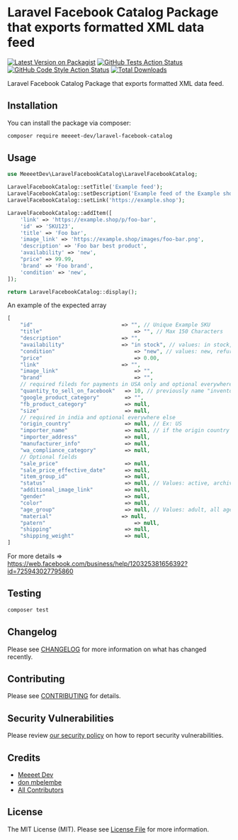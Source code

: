 # Laravel Facebook Catalog Package that exports formatted XML data feed

[![Latest Version on Packagist](https://img.shields.io/packagist/v/meeeet-dev/laravel-facebook-catalog.svg?style=flat-square)](https://packagist.org/packages/meeeet-dev/laravel-facebook-catalog)
[![GitHub Tests Action Status](https://img.shields.io/github/actions/workflow/status/meeeet-dev/laravel-facebook-catalog/run-tests.yml?branch=main&label=tests&style=flat-square)](https://github.com/meeeet-dev/laravel-facebook-catalog/actions?query=workflow%3Arun-tests+branch%3Amain)
[![GitHub Code Style Action Status](https://img.shields.io/github/actions/workflow/status/meeeet-dev/laravel-facebook-catalog/fix-php-code-style-issues.yml?branch=main&label=code%20style&style=flat-square)](https://github.com/meeeet-dev/laravel-facebook-catalog/actions?query=workflow%3A"Fix+PHP+code+style+issues"+branch%3Amain)
[![Total Downloads](https://img.shields.io/packagist/dt/meeeet-dev/laravel-facebook-catalog.svg?style=flat-square)](https://packagist.org/packages/meeeet-dev/laravel-facebook-catalog)

Laravel Facebook Catalog Package that exports formatted XML data feed.

## Installation

You can install the package via composer:

```bash
composer require meeeet-dev/laravel-facebook-catalog
```

## Usage

```php
use MeeeetDev\LaravelFacebookCatalog\LaravelFacebookCatalog;

LaravelFacebookCatalog::setTitle('Example feed');
LaravelFacebookCatalog::setDescription('Example feed of the Example shop');
LaravelFacebookCatalog::setLink('https://example.shop');

LaravelFacebookCatalog::addItem([
    'link' => 'https://example.shop/p/foo-bar',
    'id' => 'SKU123',
    'title' => 'Foo bar',
    'image_link' => 'https://example.shop/images/foo-bar.png',
    'description' => 'Foo bar best product',
    'availability' => 'new',
    "price" => 99.99,
    'brand' => 'Foo brand',
    'condition' => 'new',
]);

return LaravelFacebookCatalog::display();
```

An example of the expected array

```php
[
    "id" 	            		    => "", // Unique Example SKU
    "title" 	            		    => "", // Max 150 Characters
    "description"            	    => "",
    "availability"           	    => "in stock", // values: in stock, available for order, out of stock
    "condition" 	            	    => "new", // values: new, refurbished, used
    "price" 		            	    => 0.00,
    "link"		                    => "",
    "image_link"		                => "",
    "brand" 		            	    => "",
    // required fileds for payments in USA only and optional everywhere else
    "quantity_to_sell_on_facebook"   => 10, // previously name "inventory"
    "google_product_category"        => "",
    "fb_product_category"            => null,
    "size"                           => null,
    // required in india and optional everywhere else
    "origin_country"                 => null, // Ex: US
    "importer_name"                  => null, // if the origin country is not INDIA
    "importer_address"               => null,
    "manufacturer_info"              => null,
    "wa_compliance_category"         => null,
    // Optional fields
    "sale_price"                     => null,
    "sale_price_effective_date"      => null,
    "item_group_id"                  => null,
    "status"                         => null, // Values: active, archived (or staging)
    "additional_image_link"          => null,
    "gender"                         => null,
    "color"                          => null,
    "age_group"                      => null, // Values: adult, all ages, teen, kids, todler, infant, newborn.
    "material" 	                    => null,
    "patern"	                        => null,
    "shipping"                       => null,
    "shipping_weight"                => null,
]
```
For more details => https://web.facebook.com/business/help/120325381656392?id=725943027795860

## Testing

```bash
composer test
```

## Changelog

Please see [CHANGELOG](CHANGELOG.md) for more information on what has changed recently.

## Contributing

Please see [CONTRIBUTING](CONTRIBUTING.md) for details.

## Security Vulnerabilities

Please review [our security policy](../../security/policy) on how to report security vulnerabilities.

## Credits

- [Meeeet Dev](https://github.com/meeeet-dev)
- [don mbelembe](https://github.com/donmbelembe)
- [All Contributors](../../contributors)

## License

The MIT License (MIT). Please see [License File](LICENSE.md) for more information.
